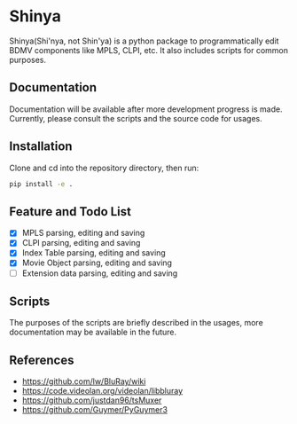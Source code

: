 # Shinya

Shinya(Shi'nya, not Shin'ya) is a python package to programmatically edit BDMV components like MPLS, CLPI, etc. It also includes scripts for common purposes.

## Documentation
Documentation will be available after more development progress is made. Currently, please consult the scripts and the source code for usages.

## Installation
Clone and cd into the repository directory, then run:
```bash
pip install -e .
```

## Feature and Todo List
 - [x] MPLS parsing, editing and saving
 - [x] CLPI parsing, editing and saving
 - [x] Index Table parsing, editing and saving
 - [x] Movie Object parsing, editing and saving
 - [ ] Extension data parsing, editing and saving

## Scripts
The purposes of the scripts are briefly described in the usages, more documentation may be available in the future.

## References
 - https://github.com/lw/BluRay/wiki
 - https://code.videolan.org/videolan/libbluray
 - https://github.com/justdan96/tsMuxer
 - https://github.com/Guymer/PyGuymer3

